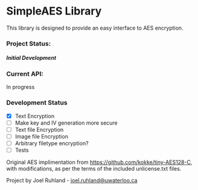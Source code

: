 # SimpleAES Library

This library is designed to provide an easy interface to AES encryption.

### Project Status:
##### Initial Development

### Current API:
In progress

### Development Status
  - [x] Text Encryption
  - [ ] Make key and IV generation more secure
  - [ ] Text file Encryption
  - [ ] Image file Encryption
  - [ ] Arbitrary filetype encryption?
  - [ ] Tests

Original AES implimentation from https://github.com/kokke/tiny-AES128-C, with modifications, as per the terms of the included unlicense.txt files.



Project by Joel Ruhland - joel.ruhland@uwaterloo.ca
